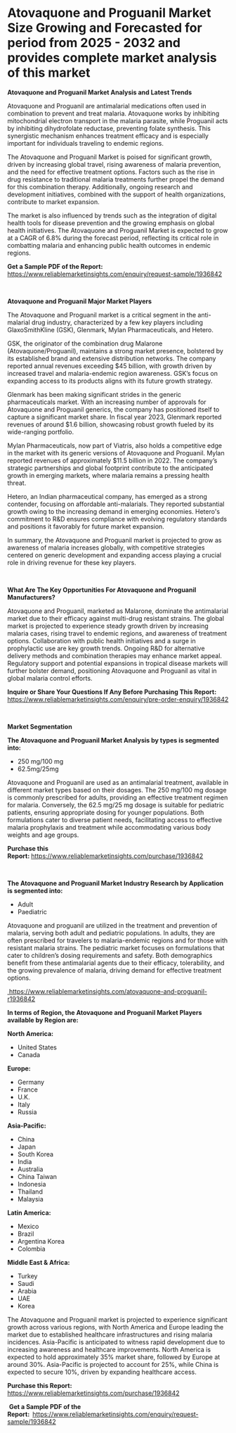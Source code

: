 <p><h1>Atovaquone and Proguanil Market Size Growing and Forecasted for period from 2025 - 2032 and provides complete market analysis of this market</h1></p><p><strong>Atovaquone and Proguanil Market Analysis and Latest Trends</strong></p>
<p><p>Atovaquone and Proguanil are antimalarial medications often used in combination to prevent and treat malaria. Atovaquone works by inhibiting mitochondrial electron transport in the malaria parasite, while Proguanil acts by inhibiting dihydrofolate reductase, preventing folate synthesis. This synergistic mechanism enhances treatment efficacy and is especially important for individuals traveling to endemic regions.</p><p>The Atovaquone and Proguanil Market is poised for significant growth, driven by increasing global travel, rising awareness of malaria prevention, and the need for effective treatment options. Factors such as the rise in drug resistance to traditional malaria treatments further propel the demand for this combination therapy. Additionally, ongoing research and development initiatives, combined with the support of health organizations, contribute to market expansion.</p><p>The market is also influenced by trends such as the integration of digital health tools for disease prevention and the growing emphasis on global health initiatives. The Atovaquone and Proguanil Market is expected to grow at a CAGR of 6.8% during the forecast period, reflecting its critical role in combatting malaria and enhancing public health outcomes in endemic regions.</p></p>
<p><strong>Get a Sample PDF of the Report:&nbsp;</strong> <a href="https://www.reliablemarketinsights.com/enquiry/request-sample/1936842?utm_campaign=3567&utm_medium=2&utm_source=Github&utm_content=ia&utm_term=19042025&utm_id=atovaquone-and-proguanil">https://www.reliablemarketinsights.com/enquiry/request-sample/1936842</a></p>
<p>&nbsp;</p>
<p><strong>Atovaquone and Proguanil Major Market Players</strong></p>
<p><p>The Atovaquone and Proguanil market is a critical segment in the anti-malarial drug industry, characterized by a few key players including GlaxoSmithKline (GSK), Glenmark, Mylan Pharmaceuticals, and Hetero. </p><p>GSK, the originator of the combination drug Malarone (Atovaquone/Proguanil), maintains a strong market presence, bolstered by its established brand and extensive distribution networks. The company reported annual revenues exceeding $45 billion, with growth driven by increased travel and malaria-endemic region awareness. GSK’s focus on expanding access to its products aligns with its future growth strategy.</p><p>Glenmark has been making significant strides in the generic pharmaceuticals market. With an increasing number of approvals for Atovaquone and Proguanil generics, the company has positioned itself to capture a significant market share. In fiscal year 2023, Glenmark reported revenues of around $1.6 billion, showcasing robust growth fueled by its wide-ranging portfolio.</p><p>Mylan Pharmaceuticals, now part of Viatris, also holds a competitive edge in the market with its generic versions of Atovaquone and Proguanil. Mylan reported revenues of approximately $11.5 billion in 2022. The company’s strategic partnerships and global footprint contribute to the anticipated growth in emerging markets, where malaria remains a pressing health threat.</p><p>Hetero, an Indian pharmaceutical company, has emerged as a strong contender, focusing on affordable anti-malarials. They reported substantial growth owing to the increasing demand in emerging economies. Hetero's commitment to R&D ensures compliance with evolving regulatory standards and positions it favorably for future market expansion.</p><p>In summary, the Atovaquone and Proguanil market is projected to grow as awareness of malaria increases globally, with competitive strategies centered on generic development and expanding access playing a crucial role in driving revenue for these key players.</p></p>
<p>&nbsp;</p>
<p><strong>What Are The Key Opportunities For Atovaquone and Proguanil Manufacturers?</strong></p>
<p><p>Atovaquone and Proguanil, marketed as Malarone, dominate the antimalarial market due to their efficacy against multi-drug resistant strains. The global market is projected to experience steady growth driven by increasing malaria cases, rising travel to endemic regions, and awareness of treatment options. Collaboration with public health initiatives and a surge in prophylactic use are key growth trends. Ongoing R&D for alternative delivery methods and combination therapies may enhance market appeal. Regulatory support and potential expansions in tropical disease markets will further bolster demand, positioning Atovaquone and Proguanil as vital in global malaria control efforts.</p></p>
<p><strong>Inquire or Share Your Questions If Any Before Purchasing This Report:</strong> <a href="https://www.reliablemarketinsights.com/enquiry/pre-order-enquiry/1936842?utm_campaign=3567&utm_medium=2&utm_source=Github&utm_content=ia&utm_term=19042025&utm_id=atovaquone-and-proguanil">https://www.reliablemarketinsights.com/enquiry/pre-order-enquiry/1936842</a></p>
<p>&nbsp;</p>
<p><strong>Market Segmentation</strong></p>
<p><strong>The Atovaquone and Proguanil Market Analysis by types is segmented into:</strong></p>
<p><ul><li>250 mg/100 mg</li><li>62.5mg/25mg</li></ul></p>
<p><p>Atovaquone and Proguanil are used as an antimalarial treatment, available in different market types based on their dosages. The 250 mg/100 mg dosage is commonly prescribed for adults, providing an effective treatment regimen for malaria. Conversely, the 62.5 mg/25 mg dosage is suitable for pediatric patients, ensuring appropriate dosing for younger populations. Both formulations cater to diverse patient needs, facilitating access to effective malaria prophylaxis and treatment while accommodating various body weights and age groups.</p></p>
<p><strong>Purchase this Report:&nbsp;</strong><a href="https://www.reliablemarketinsights.com/purchase/1936842?utm_campaign=3567&utm_medium=2&utm_source=Github&utm_content=ia&utm_term=19042025&utm_id=atovaquone-and-proguanil">https://www.reliablemarketinsights.com/purchase/1936842</a></p>
<p>&nbsp;</p>
<p><strong>The Atovaquone and Proguanil Market Industry Research by Application is segmented into:</strong></p>
<p><ul><li>Adult</li><li>Paediatric</li></ul></p>
<p><p>Atovaquone and proguanil are utilized in the treatment and prevention of malaria, serving both adult and pediatric populations. In adults, they are often prescribed for travelers to malaria-endemic regions and for those with resistant malaria strains. The pediatric market focuses on formulations that cater to children’s dosing requirements and safety. Both demographics benefit from these antimalarial agents due to their efficacy, tolerability, and the growing prevalence of malaria, driving demand for effective treatment options.</p></p>
<p><a href="https://www.reliablemarketinsights.com/atovaquone-and-proguanil-r1936842?utm_campaign=3567&utm_medium=2&utm_source=Github&utm_content=ia&utm_term=19042025&utm_id=atovaquone-and-proguanil">&nbsp;https://www.reliablemarketinsights.com/atovaquone-and-proguanil-r1936842</a></p>
<p><strong>In terms of Region, the Atovaquone and Proguanil Market Players available by Region are:</strong></p>
<p>
    <p> <strong> North America: </strong>
        <ul>
            <li>United States</li>
            <li>Canada</li>
        </ul>
        </p> 
    <p> <strong> Europe: </strong>
        <ul>
            <li>Germany</li>
            <li>France</li>
            <li>U.K.</li>
            <li>Italy</li>
            <li>Russia</li>
        </ul>
        </p> 
    <p> <strong> Asia-Pacific: </strong>
        <ul>
            <li>China</li>
            <li>Japan</li>
            <li>South Korea</li>
            <li>India</li>
            <li>Australia</li>
            <li>China Taiwan</li>
            <li>Indonesia</li>
            <li>Thailand</li>
            <li>Malaysia</li>
        </ul>
        </p> 
    <p> <strong> Latin America: </strong>
        <ul>
            <li>Mexico</li>
            <li>Brazil</li>
            <li>Argentina Korea</li>
            <li>Colombia</li>
        </ul>
        </p> 
    <p> <strong> Middle East & Africa: </strong>
        <ul>
            <li>Turkey</li>
            <li>Saudi</li>
            <li>Arabia</li>
            <li>UAE</li>
            <li>Korea</li>
        </ul>
    </p>
    </p>
<p><p>The Atovaquone and Proguanil market is projected to experience significant growth across various regions, with North America and Europe leading the market due to established healthcare infrastructures and rising malaria incidences. Asia-Pacific is anticipated to witness rapid development due to increasing awareness and healthcare improvements. North America is expected to hold approximately 35% market share, followed by Europe at around 30%. Asia-Pacific is projected to account for 25%, while China is expected to secure 10%, driven by expanding healthcare access.</p></p>
<p><strong>Purchase this Report: </strong><a href="https://www.reliablemarketinsights.com/purchase/1936842?utm_campaign=3567&utm_medium=2&utm_source=Github&utm_content=ia&utm_term=19042025&utm_id=atovaquone-and-proguanil">https://www.reliablemarketinsights.com/purchase/1936842</a></p>
<p>&nbsp;<strong>Get a Sample PDF of the Report:&nbsp;&nbsp;</strong><a href="https://www.reliablemarketinsights.com/enquiry/request-sample/1936842?utm_campaign=3567&utm_medium=2&utm_source=Github&utm_content=ia&utm_term=19042025&utm_id=atovaquone-and-proguanil">https://www.reliablemarketinsights.com/enquiry/request-sample/1936842</a></p>
<p><strong></strong></p>
<p><p></p><p></p><p></p></p>